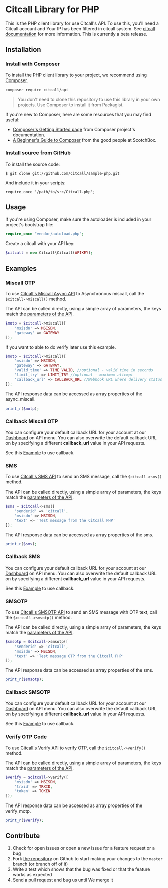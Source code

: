 Citcall Library for PHP 
============================

This is the PHP client library for use Citcall's API. To use this, you'll need a Citcall account and Your IP has been filtered in citcall system. See [citcall documentation][docs] for more information. This is currently a beta release.

Installation
------------

### Install with Composer
To install the PHP client library to your project, we recommend using [Composer](https://getcomposer.org/).

```bash
composer require citcall/api
```

> You don't need to clone this repository to use this library in your own projects. Use Composer to install it from Packagist.

If you're new to Composer, here are some resources that you may find useful:

* [Composer's Getting Started page](https://getcomposer.org/doc/00-intro.md) from Composer project's documentation.
* [A Beginner's Guide to Composer](https://scotch.io/tutorials/a-beginners-guide-to-composer) from the good people at ScotchBox.

### Install source from GitHub
To install the source code:

	$ git clone git://github.com/citcall/sample-php.git

And include it in your scripts:

	require_once '/path/to/src/Citcall.php';

Usage
-----

If you're using Composer, make sure the autoloader is included in your project's bootstrap file:

```php
require_once "vendor/autoload.php";
```

Create a citcall with your API key:

```php
$citcall = new Citcall\Citcall(APIKEY);
```

Examples
--------

### Miscall OTP

To use [Citcall's Miscall Async API][docs_miscall_async] to Asynchronous miscall, call the `$citcall->miscall()` method.

The API can be called directly, using a simple array of parameters, the keys match the [parameters of the API][docs_miscall_async].

```php
$motp = $citcall->miscall([
	'msisdn' => MSISDN,
	'gateway' => GATEWAY
]);
```

If you want to able to do verify later use this example.

```php
$motp = $citcall->miscall([
	'msisdn' => MSISDN,
	'gateway' => GATEWAY,
	'valid_time' => TIME_VALID, //optional - valid time in seconds
	'limit_try' => LIMIT_TRY //optional - maximum attempt
	'callback_url' => CALLBACK_URL //Webhook URL where delivery status for the result will be posted (Overwrites your default account callback URL).
]);
```

The API response data can be accessed as array properties of the async_miscall. 

```php
print_r($motp);
```

### Callback Miscall OTP

You can configure your default callback URL for your account at our [Dashboard][dashboard] on API menu.
You can also overwrite the default callback URL on by specifying a different **callback_url** value in your API requests.

See this [Example](https://github.com/citcall/sample-php/blob/master/examples/callback_miscall.php) to use callback.

### SMS

To use [Citcall's SMS API][docs_sms] to send an SMS message, call the `$citcall->sms()` method.

The API can be called directly, using a simple array of parameters, the keys match the [parameters of the API][docs_sms].

```php
$sms = $citcall->sms([
	'senderid' => 'citcall',
	'msisdn' => MSISDN,
	'text' => 'Test message from the Citcall PHP'
]);
```

The API response data can be accessed as array properties of the sms. 

```php
print_r($sms);
```

### Callback SMS

You can configure your default callback URL for your account at our [Dashboard][dashboard] on API menu.
You can also overwrite the default callback URL on by specifying a different **callback_url** value in your API requests.

See this [Example](https://github.com/citcall/sample-php/blob/master/examples/callback_sms.php) to use callback.


### SMSOTP

To use [Citcall's SMSOTP API][docs_smsotp] to send an SMS message with OTP text, call the `$citcall->smsotp()` method.

The API can be called directly, using a simple array of parameters, the keys match the [parameters of the API][docs_smsotp].

```php
$smsotp = $citcall->smsotp([
	'senderid' => 'citcall',
	'msisdn' => MSISDN,
	'text' => 'Test message OTP from the Citcall PHP'
]);
```

The API response data can be accessed as array properties of the sms. 

```php
print_r($smsotp);
```

### Callback SMSOTP

You can configure your default callback URL for your account at our [Dashboard][dashboard] on API menu.
You can also overwrite the default callback URL on by specifying a different **callback_url** value in your API requests.

See this [Example](https://github.com/citcall/sample-php/blob/master/examples/callback_smsotp.php) to use callback.


### Verify OTP Code

To use [Citcall's Verify API][docs_verify] to verify OTP, call the `$citcall->verify()` method.

The API can be called directly, using a simple array of parameters, the keys match the [parameters of the API][docs_verify].

```php
$verify = $citcall->verify([
	'msisdn' => MSISDN,
	'trxid' => TRXID,
	'token' => TOKEN
]);
```

The API response data can be accessed as array properties of the verify_motp. 

```php
print_r($verify);
```

Contribute
----------

1. Check for open issues or open a new issue for a feature request or a bug
2. Fork [the repository][] on Github to start making your changes to the
    `master` branch (or branch off of it)
3. Write a test which shows that the bug was fixed or that the feature works as expected
4. Send a pull request and bug us until We merge it

[docs]: https://docs.citcall.com
[docs_miscall_sync]: https://docs.citcall.com/#miscall
[docs_miscall_async]: https://docs.citcall.com/async/
[docs_sms]: https://docs.citcall.com/#sms
[docs_smsotp]: https://docs.citcall.com/#sms-otp
[docs_verify]: https://docs.citcall.com/#verify
[the repository]: https://github.com/citcall/sample-php
[dashboard]: https://dashboard.citcall.com
